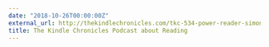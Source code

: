 ```yaml
---
date: "2018-10-26T00:00:00Z"
external_url: http://thekindlechronicles.com/tkc-534-power-reader-simon-eskildsen
title: The Kindle Chronicles Podcast about Reading
---
```

